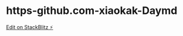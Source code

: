 # https-github.com-xiaokak-Daymd

[Edit on StackBlitz ⚡️](https://stackblitz.com/edit/stackblitz-starters-z6xsxc)
